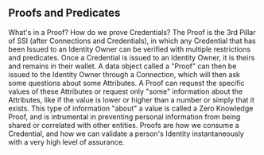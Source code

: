 ## Proofs and Predicates

What's in a Proof? How do we prove Credentials? The Proof is the 3rd Pillar of SSI (after Connections and Credentials), in which any Credential that has been Issued to an Identity Owner can be verified with multiple restrictions and predicates. Once a Credential is issued to an Identity Owner, it is theirs and remains in their wallet. A data object called a "Proof" can then be issued to the Identity Owner through a Connection, which will then ask some questions about some Attributes. A Proof can request the specific values of these Attributes or request only "some" information about the Attributes, like if the value is lower or higher than a number or simply that it exists. This type of information "about" a value is called a Zero Knowledge Proof, and is intrumental in preventing personal information from being shared or correlated with other entities. Proofs are how we consume a Credential, and how we can validate a person's Identity instantaneously with a very high level of assurance.
